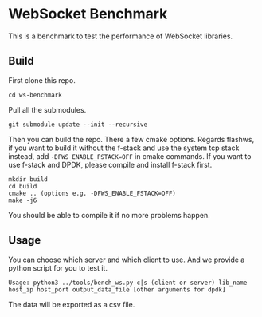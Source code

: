 # WebSocket Benchmark

This is a benchmark to test the performance of WebSocket libraries.

## Build

First clone this repo.
```
cd ws-benchmark
```

Pull all the submodules.
```
git submodule update --init --recursive
```

Then you can build the repo. There a few cmake options.
Regards flashws, if you want to build it without the f-stack and use the system
tcp stack instead, add `-DFWS_ENABLE_FSTACK=OFF` in cmake commands. If you want
to use f-stack and DPDK, please compile and install f-stack first.

```
mkdir build
cd build
cmake .. (options e.g. -DFWS_ENABLE_FSTACK=OFF)
make -j6
```
You should be able to compile it if no more problems happen.

## Usage

You can choose which server and which client to use. And we provide a python script
for you to test it.

```
Usage: python3 ../tools/bench_ws.py c|s (client or server) lib_name host_ip host_port output_data_file [other arguments for dpdk]
```

The data will be exported as a csv file.